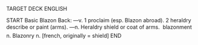 TARGET DECK
ENGLISH

START
Basic
Blazon
Back: —v. 1 proclaim (esp. Blazon abroad). 2 heraldry describe or paint (arms). —n. Heraldry shield or coat of arms.  blazonment n. Blazonry n. [french, originally = shield]
END
